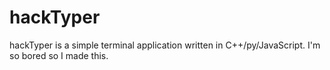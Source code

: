 # hackTyper
hackTyper is a simple terminal application written in C++/py/JavaScript. I'm so bored so I made this.
